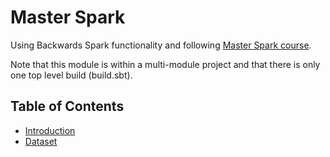 # Master Spark

Using Backwards Spark functionality and following [Master Spark course](https://www.udemy.com/course/the-ultimate-apache-spark-with-java-course-hands-on).

Note that this module is within a multi-module project and that there is only one top level build (build.sbt).

## Table of Contents

- [Introduction](docs/introduction.md)
- [Dataset](docs/dataset.md)
